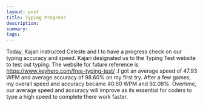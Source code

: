 ```yaml
---
layout: post
title: Typing Progress
description: 
summary: 
tags: 
---
```

  Today, Kajari instructed Celeste and I to have a progress check on our typing accuracy and speed. Kajari designated us to  the Typing Test website to test out typing. The website for future reference is https://www.keyhero.com/free-typing-test/ .I got an average speed of 47.93 WPM and average accuracy of 98.60% on my first try. After a few games, my overall speed and accuracy became 40.60 WPM and 92.08%. Overtime, our average speed and accuracy will improve as its essential for coders to type a high speed to complete there work faster.
